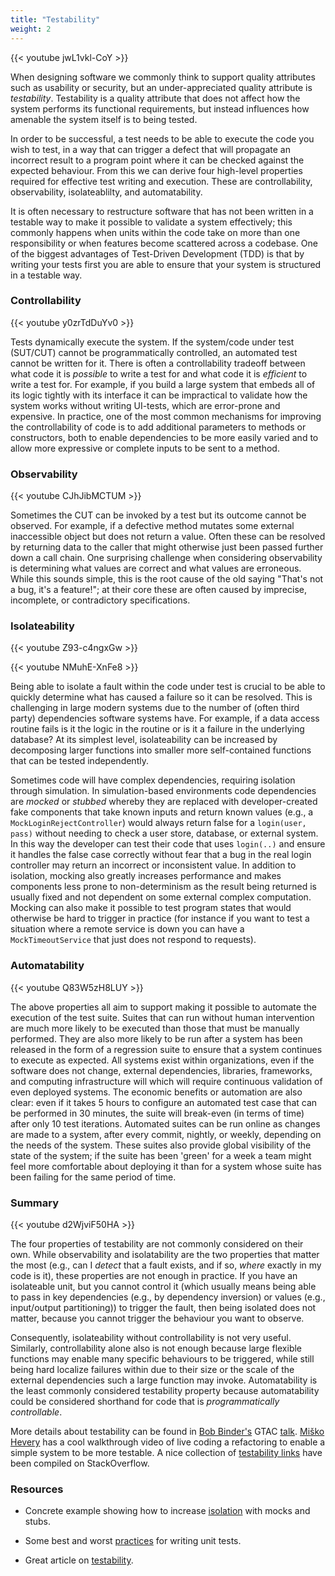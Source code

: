 ```yaml
---
title: "Testability"
weight: 2
---
```


{{< youtube jwL1vkl-CoY >}}

When designing software we commonly think to support quality attributes such as usability or security, but an under-appreciated quality attribute is _testability_. Testability is a quality attribute that does not affect how the system performs its functional requirements, but instead influences how amenable the system itself is to being tested. 

In order to be successful, a test needs to be able to execute the code you wish to test, in a way that can trigger a defect that will propagate an incorrect result to a program point where it can be checked against the expected behaviour. From this we can derive four high-level properties required for effective test writing and execution. These are controllability, observability, isolateablilty, and automatability.

It is often necessary to restructure software that has not been written in a testable way to make it possible to validate a system effectively; this commonly happens when units within the code take on more than one responsibility or when features become scattered across a codebase. One of the biggest advantages of Test-Driven Development (TDD) is that by writing your tests first you are able to ensure that your system is structured in a testable way.

### Controllability

{{< youtube y0zrTdDuYv0 >}}

Tests dynamically execute the system. If the system/code under test (SUT/CUT) cannot be programmatically controlled, an automated test cannot be written for it. There is often a controllability tradeoff between what code it is *possible* to write a test for and what code it is *efficient* to write a test for. For example, if you build a large system that embeds all of its logic tightly with its interface it can be impractical to validate how the system works without writing UI-tests, which are error-prone and expensive. In practice, one of the most common mechanisms for improving the controllability of code is to add additional parameters to methods or constructors, both to enable dependencies to be more easily varied and to allow more expressive or complete inputs to be sent to a method.

### Observability

{{< youtube CJhJibMCTUM >}}

Sometimes the CUT can be invoked by a test but its outcome cannot be observed. For example, if a defective method mutates some external inaccessible object but does not return a value. Often these can be resolved by returning data to the caller that might otherwise just been passed further down a call chain. One surprising challenge when considering observability is determining what values are correct and what values are erroneous. While this sounds simple, this is the root cause of the old saying "That's not a bug, it's a feature!"; at their core these are often caused by imprecise, incomplete, or contradictory specifications.

### Isolateability

{{< youtube Z93-c4ngxGw >}}

{{< youtube NMuhE-XnFe8 >}}

Being able to isolate a fault within the code under test is crucial to be able to quickly determine what has caused a failure so it can be resolved. This is challenging in large modern systems due to the number of (often third party) dependencies software systems have. For example, if a data access routine fails is it the logic in the routine or is it a failure in the underlying database? At its simplest level, isolateability can be increased by decomposing larger functions into smaller more self-contained functions that can be tested independently.

Sometimes code will have complex dependencies, requiring isolation through simulation. In simulation-based environments code dependencies are _mocked_ or _stubbed_ whereby they are replaced with developer-created fake components that take known inputs and return known values (e.g., a ```MockLoginRejectController```) would always return false for a ```login(user, pass)``` without needing to check a user store, database, or external system. In this way the developer can test their code that uses ```login(..)``` and ensure it handles the false case correctly without fear that a bug in the real login controller may return an incorrect or inconsistent value. In addition to isolation, mocking also greatly increases performance and makes components less prone to non-determinism as the result being returned is usually fixed and not dependent on some external complex computation. Mocking can also make it possible to test program states that would otherwise be hard to trigger in practice (for instance if you want to test a situation where a remote service is down you can have a ```MockTimeoutService``` that just does not respond to requests).

### Automatability

{{< youtube Q83W5zH8LUY >}}

The above properties all aim to support making it possible to automate the execution of the test suite. Suites that can run without human intervention are much more likely to be executed than those that must be manually performed. They are also more likely to be run after a system has been released in the form of a regression suite to ensure that a system continues to execute as expected. All systems exist within organizations, even if the software does not change, external dependencies, libraries, frameworks, and computing infrastructure will which will require continuous validation of even deployed systems. The economic benefits or automation are also clear: even if it takes 5 hours to configure an automated test case that can be performed in 30 minutes, the suite will break-even (in terms of time) after only 10 test iterations. Automated suites can be run online as changes are made to a system, after every commit, nightly, or weekly, depending on the needs of the system. These suites also provide global visibility of the state of the system; if the suite has been 'green' for a week a team might feel more comfortable about deploying it than for a system whose suite has been failing for the same period of time.

### Summary

{{< youtube d2WjviF50HA >}}

The four properties of testability are not commonly considered on their own. While observability and isolatability are the two properties that matter the most (e.g., can I _detect_ that a fault exists, and if so, _where_ exactly in my code is it), these properties are not enough in practice. If you have an isolateable unit, but you cannot control it (which usually means being able to pass in key dependencies (e.g., by dependency inversion) or values (e.g., input/output partitioning)) to trigger the fault, then being isolated does not matter, because you cannot trigger the behaviour you want to observe. 

Consequently, isolateability without controllability is not very useful. Similarly, controllability alone also is not enough because large flexible functions may enable many specific behaviours to be triggered, while still being hard localize failures within due to their size or the scale of the external dependencies such a large function may invoke. Automatability is the least commonly considered testability property because automatability could be considered shorthand for code that is _programmatically controllable_. 

More details about testability can be found in [Bob Binder's](http://robertvbinder.com/wp-content/uploads/rvb-pdf/talks/GTAC-2010-Binder-Testability.pdf) GTAC [talk](https://www.youtube.com/watch?v=1keyEiJHqPw). [Miško Hevery](https://www.youtube.com/watch?v=XcT4yYu_TTs) has a cool walkthrough video of live coding a refactoring to enable a simple system to be more testable. A nice collection of [testability links](http://stackoverflow.com/a/2085988/3133691) have been compiled on StackOverflow.


### Resources

* Concrete example showing how to increase [isolation](http://anzorb.com/unit-tests-102-isolating-your-code-with-mocks-and-stubs/) with mocks and stubs.

* Some best and worst [practices](http://blog.stevensanderson.com/2009/08/24/writing-great-unit-tests-best-and-worst-practises/) for writing unit tests.

* Great article on [testability](https://www.toptal.com/qa/how-to-write-testable-code-and-why-it-matters).


